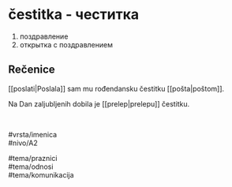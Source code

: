 # čestitka - честитка

1. поздравление  
2. открытка с поздравлением

## Rečenice

[[poslati|Poslala]] sam mu rođendansku čestitku [[pošta|poštom]].

Na Dan zaljubljenih dobila je [[prelep|prelepu]] čestitku.

<br>

#vrsta/imenica  
#nivo/A2  

#tema/praznici  
#tema/odnosi  
#tema/komunikacija  
